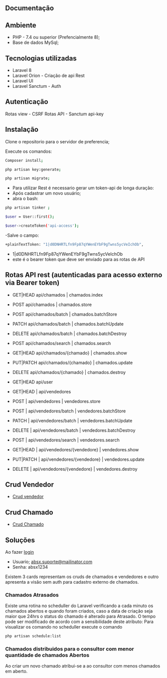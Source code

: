## Documentação

## Ambiente
- PHP - 7.4 ou superior (Prefencialmente 8);
- Base de dados MySql;

## Tecnologias utilizadas
- Laravel 8
- Laravel Orion - Criação de api Rest
- Laravel UI
- Laravel Sanctum - Auth


## Autenticação

Rotas view -  CSRF 
Rotas API - Sanctum api-key

## Instalação 

Clone o repositorio para o servidor de preferencia;

Execute os comandos:
```bash
Composer install;
```
```bash
php artisan key:generate;
```
```bash
php artisan migrate;
```

- Para utilizar Rest é necessario gerar um token-api de longa duração:
- Após cadastrar um novo usuário;
- abra o bash: 

```bash
php artisan tinker ;
```
```bash
$user = User::first();
```
```bash
$user->createToken('api-access');
```
-Salve o campo:

```bash
+plainTextToken: "1|d0DNHRTLfn9Fp87qYWenEYbF9gTwns5ycVeIchOb",
```
- 1|d0DNHRTLfn9Fp87qYWenEYbF9gTwns5ycVeIchOb 
- este é o bearer token que deve ser enviado para as rotas de API

## Rotas API rest (autenticadas para acesso externo via Bearer token)

- GET|HEAD  api/chamados        | chamados.index
-  POST     api/chamados        | chamados.store
-  POST     api/chamados/batch  | chamados.batchStore 
-  PATCH    api/chamados/batch  | chamados.batchUpdate
-  DELETE   api/chamados/batch  | chamados.batchDestroy 
-  POST     api/chamados/search | chamados.search

- GET|HEAD  api/chamados/{chamado}     | chamados.show
- PUT|PATCH api/chamados/{chamado}     | chamados.update 
- DELETE    api/chamados/{chamado}     | chamados.destroy 

- GET|HEAD  api/user                   

- GET|HEAD  | api/vendedores 
- POST      | api/vendedores             | vendedores.store 
- POST      | api/vendedores/batch       | vendedores.batchStore
- PATCH     | api/vendedores/batch       | vendedores.batchUpdate
- DELETE    | api/vendedores/batch       | vendedores.batchDestroy
- POST      | api/vendedores/search      | vendedores.search          

- GET|HEAD  | api/vendedores/{vendedore} | vendedores.show 
- PUT|PATCH | api/vendedores/{vendedore} | vendedores.update
- DELETE    | api/vendedores/{vendedore} | vendedores.destroy 

## Crud Vendedor

- [Crud vendedor](http://ramonmerces.xyz/cadastro-vendedor)

## Crud Chamado

- [Crud Chamado](http://ramonmerces.xyz/crud-chamado)

## Soluções

Ao fazer [login](http://ramonmerces.xyz/login) 
- Usuario; absx.suporte@mailinator.com
- Senha: absx1234

Existem 3 cards representam os cruds de chamados e vendedores e outro apresenta a visão sem auth para cadastro externo de chamados.

### Chamados Atrasados

Existe uma rotina no scheduller do Laravel verificando a cada minuto os chamados abertos e quando foram criados, caso a data de criação seja maior que 24hrs o status do chamado é alterado para Atrasado.
O tempo pode ser modificado de acordo com a sensibilidade deste atributo:
Para visualizar os comando no scheduller execute o comando

```bash
php artisan schedule:list
```

### Chamados distribuidos para o consultor com menor quantidade de chamados Abertos

Ao criar um novo chamado atribui-se a ao consultor com menos chamados em aberto.